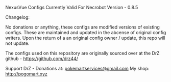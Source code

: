 NexusVue Configs Currently Valid For Necrobot Version - 0.8.5

Changelog: 

No donations or anything, these configs are modified versions of existing configs. 
These are maintained and updated in the abcense of original config writers. 
Upon the return of a an original config owner / update, this repo will not update.

The configs used on this repository are originally sourced over at the DrZ github - https://github.com/drz44/

Support DrZ - Donations at: pokemartservices@gmail.com My shop: http://pogomart.xyz


